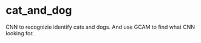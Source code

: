 # cat_and_dog
 CNN to recognizie identify cats and dogs. 
 And use GCAM to find what CNN looking for.
